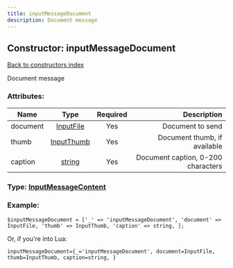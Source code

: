 ```yaml
---
title: inputMessageDocument
description: Document message
---
```

## Constructor: inputMessageDocument  
[Back to constructors index](index.md)



Document message

### Attributes:

| Name     |    Type       | Required | Description |
|----------|:-------------:|:--------:|------------:|
|document|[InputFile](../types/InputFile.md) | Yes|Document to send|
|thumb|[InputThumb](../types/InputThumb.md) | Yes|Document thumb, if available|
|caption|[string](../types/string.md) | Yes|Document caption, 0-200 characters|



### Type: [InputMessageContent](../types/InputMessageContent.md)


### Example:

```
$inputMessageDocument = ['_' => 'inputMessageDocument', 'document' => InputFile, 'thumb' => InputThumb, 'caption' => string, ];
```  

Or, if you're into Lua:  


```
inputMessageDocument={_='inputMessageDocument', document=InputFile, thumb=InputThumb, caption=string, }

```


